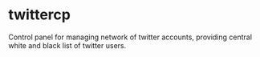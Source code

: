 # twittercp

Control panel for managing network of twitter accounts, providing central white and black list of twitter users.